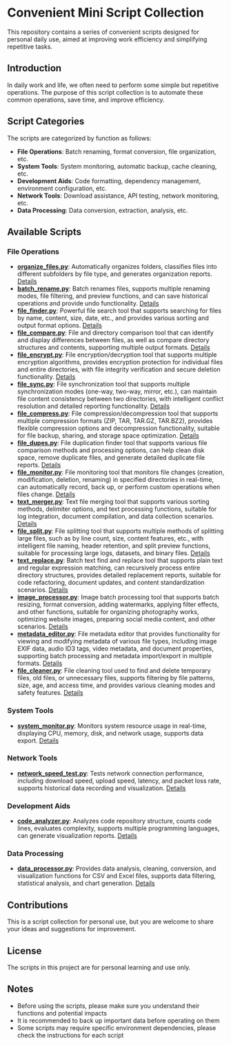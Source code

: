 # Convenient Mini Script Collection

This repository contains a series of convenient scripts designed for personal daily use, aimed at improving work efficiency and simplifying repetitive tasks.

## Introduction

In daily work and life, we often need to perform some simple but repetitive operations. The purpose of this script collection is to automate these common operations, save time, and improve efficiency.

## Script Categories

The scripts are categorized by function as follows:

- **File Operations**: Batch renaming, format conversion, file organization, etc.
- **System Tools**: System monitoring, automatic backup, cache cleaning, etc.
- **Development Aids**: Code formatting, dependency management, environment configuration, etc.
- **Network Tools**: Download assistance, API testing, network monitoring, etc.
- **Data Processing**: Data conversion, extraction, analysis, etc.

## Available Scripts

### File Operations

- **[organize_files.py](file_operations/organize_files.py)**: Automatically organizes folders, classifies files into different subfolders by file type, and generates organization reports. [Details](file_operations/README.md)
- **[batch_rename.py](file_operations/batch_rename.py)**: Batch renames files, supports multiple renaming modes, file filtering, and preview functions, and can save historical operations and provide undo functionality. [Details](file_operations/README.md)
- **[file_finder.py](file_operations/file_finder.py)**: Powerful file search tool that supports searching for files by name, content, size, date, etc., and provides various sorting and output format options. [Details](file_operations/README.md)
- **[file_compare.py](file_operations/file_compare.py)**: File and directory comparison tool that can identify and display differences between files, as well as compare directory structures and contents, supporting multiple output formats. [Details](file_operations/README.md)
- **[file_encrypt.py](file_operations/file_encrypt.py)**: File encryption/decryption tool that supports multiple encryption algorithms, provides encryption protection for individual files and entire directories, with file integrity verification and secure deletion functionality. [Details](file_operations/README.md)
- **[file_sync.py](file_operations/file_sync.py)**: File synchronization tool that supports multiple synchronization modes (one-way, two-way, mirror, etc.), can maintain file content consistency between two directories, with intelligent conflict resolution and detailed reporting functionality. [Details](file_operations/README.md)
- **[file_compress.py](file_operations/file_compress.py)**: File compression/decompression tool that supports multiple compression formats (ZIP, TAR, TAR.GZ, TAR.BZ2), provides flexible compression options and decompression functionality, suitable for file backup, sharing, and storage space optimization. [Details](file_operations/README.md)
- **[file_dupes.py](file_operations/file_dupes.py)**: File duplication finder tool that supports various file comparison methods and processing options, can help clean disk space, remove duplicate files, and generate detailed duplicate file reports. [Details](file_operations/README.md)
- **[file_monitor.py](file_operations/file_monitor.py)**: File monitoring tool that monitors file changes (creation, modification, deletion, renaming) in specified directories in real-time, can automatically record, back up, or perform custom operations when files change. [Details](file_operations/README.md)
- **[text_merger.py](file_operations/text_merger.py)**: Text file merging tool that supports various sorting methods, delimiter options, and text processing functions, suitable for log integration, document compilation, and data collection scenarios. [Details](file_operations/README.md)
- **[file_split.py](file_operations/file_split.py)**: File splitting tool that supports multiple methods of splitting large files, such as by line count, size, content features, etc., with intelligent file naming, header retention, and split preview functions, suitable for processing large logs, datasets, and binary files. [Details](file_operations/README.md)
- **[text_replace.py](file_operations/text_replace.py)**: Batch text find and replace tool that supports plain text and regular expression matching, can recursively process entire directory structures, provides detailed replacement reports, suitable for code refactoring, document updates, and content standardization scenarios. [Details](file_operations/README.md)
- **[image_processor.py](file_operations/image_processor.py)**: Image batch processing tool that supports batch resizing, format conversion, adding watermarks, applying filter effects, and other functions, suitable for organizing photography works, optimizing website images, preparing social media content, and other scenarios. [Details](file_operations/README.md)
- **[metadata_editor.py](file_operations/metadata_editor.py)**: File metadata editor that provides functionality for viewing and modifying metadata of various file types, including image EXIF data, audio ID3 tags, video metadata, and document properties, supporting batch processing and metadata import/export in multiple formats. [Details](file_operations/README.md)
- **[file_cleaner.py](file_operations/file_cleaner.py)**: File cleaning tool used to find and delete temporary files, old files, or unnecessary files, supports filtering by file patterns, size, age, and access time, and provides various cleaning modes and safety features. [Details](file_operations/README.md)

### System Tools

- **[system_monitor.py](system_tools/system_monitor.py)**: Monitors system resource usage in real-time, displaying CPU, memory, disk, and network usage, supports data export. [Details](system_tools/README.md)

### Network Tools

- **[network_speed_test.py](network_tools/network_speed_test.py)**: Tests network connection performance, including download speed, upload speed, latency, and packet loss rate, supports historical data recording and visualization. [Details](network_tools/README.md)

### Development Aids

- **[code_analyzer.py](dev_tools/code_analyzer.py)**: Analyzes code repository structure, counts code lines, evaluates complexity, supports multiple programming languages, can generate visualization reports. [Details](dev_tools/README.md)

### Data Processing

- **[data_processor.py](data_tools/data_processor.py)**: Provides data analysis, cleaning, conversion, and visualization functions for CSV and Excel files, supports data filtering, statistical analysis, and chart generation. [Details](data_tools/README.md)

## Contributions

This is a script collection for personal use, but you are welcome to share your ideas and suggestions for improvement.

## License

The scripts in this project are for personal learning and use only.

## Notes

- Before using the scripts, please make sure you understand their functions and potential impacts
- It is recommended to back up important data before operating on them
- Some scripts may require specific environment dependencies, please check the instructions for each script 